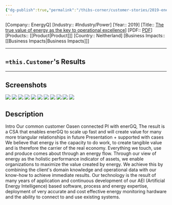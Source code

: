 ```yaml
---
{"dg-publish":true,"permalink":"/thibs-corner/customer-stories/2019-energy-q-the-true-value-of-energy-as-the-key-to-operational-excellence/","noteIcon":""}
---
```


[Company:: EnergyQ]
[Industry:: #Industry/Power]
[Year:: 2019]
[Title:: [The true value of energy as the key to operational excellence](https://resources.osisoft.com/presentations/the-true-value-of-energy-as-the-key-to-operational-excellence--energqx/)]
[PDF:: [PDF](https://cdn.osisoft.com/osi/presentations/2019-uc-gothenburg/UC19EU-D2UT06-enerGQ-Burghard-The-true-value-of-energy-as-the-key-to-operational-excellence.pdf)]
[Products:: [[Product\|Product]]]
[Country:: Neitherland]
[Business Impacts:: [[Business Impacts\|Business Impacts]]]


---
## `=this.Customer`'s Results

---
## Screenshots  
![](https://i.imgur.com/5UYpyM4.png)
![](https://i.imgur.com/KzpIEWI.png)
![](https://i.imgur.com/llaO8vX.png)
![](https://i.imgur.com/Yr2m2nE.png)
![](https://i.imgur.com/tQBChL8.png)
![](https://i.imgur.com/Bmoodzh.png)
![](https://i.imgur.com/e2zr55w.png)
![](https://i.imgur.com/RKuAaZ4.png)
![](https://i.imgur.com/rMYegu1.png)
![](https://i.imgur.com/TkxzISt.png)
![](https://i.imgur.com/Sp7lVmZ.png)


## Description
Intro Our common customer Oasen connected PI with enerGQ, The result is a CSA that enables enerGQ to scale up fast and will create value for many more triangular relationships in future Presentation + supported with cases We believe that energy is the capacity to do work, to create tangible value and is therefore the carrier of the real economy. Everything we touch, use and produce comes about through an energy flow. Through our view of energy as the holistic performance indicator of assets, we enable organizations to maximize the value created by energy. We achieve this by combining the client's domain knowledge and operational data with our know-how to achieve immediate results. Our technology is the result of many years of application and continuous development of our AEI (Artificial Energy Intelligence) based software, process and energy expertise, deployment of very accurate and cost effective energy monitoring hardware and the ability to connect to and use existing systems.